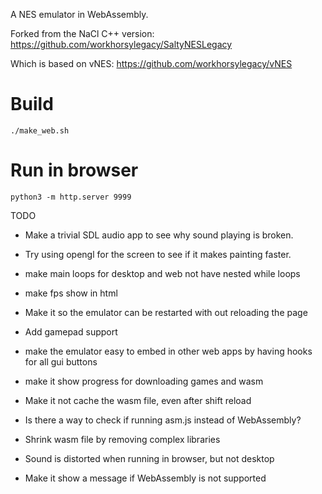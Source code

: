 
A NES emulator in WebAssembly.

Forked from the NaCl C++ version: https://github.com/workhorsylegacy/SaltyNESLegacy

Which is based on vNES: https://github.com/workhorsylegacy/vNES

# Build
```
./make_web.sh
```

# Run in browser
```
python3 -m http.server 9999
```

TODO
* Make a trivial SDL audio app to see why sound playing is broken.
* Try using opengl for the screen to see if it makes painting faster.
* make main loops for desktop and web not have nested while loops
* make fps show in html
* Make it so the emulator can be restarted with out reloading the page
* Add gamepad support
* make the emulator easy to embed in other web apps by having hooks for all gui buttons
* make it show progress for downloading games and wasm

* Make it not cache the wasm file, even after shift reload
* Is there a way to check if running asm.js instead of WebAssembly?
* Shrink wasm file by removing complex libraries
* Sound is distorted when running in browser, but not desktop
* Make it show a message if WebAssembly is not supported
